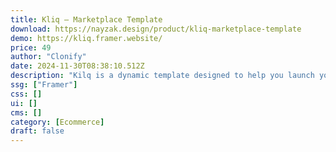 ```yaml
---
title: Kliq — Marketplace Template
download: https://nayzak.design/product/kliq-marketplace-template
demo: https://kliq.framer.website/
price: 49
author: "Clonify"
date: 2024-11-30T08:38:10.512Z
description: "Kilq is a dynamic template designed to help you launch your marketplace and start selling your digital products right away. With its versatile CMS, adding and managing products is super easy and intuitive. Kilq comes packed with customizations, components and a sleek design to ensure the best user experience and deliver better results to your users."
ssg: ["Framer"]
css: []
ui: []
cms: []
category: [Ecommerce]
draft: false
---
```

